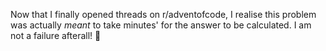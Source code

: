 Now that I finally opened threads on r/adventofcode, I realise this problem was actually _meant_ to take minutes' for the answer to be calculated. I am not a failure afterall! 🥹
